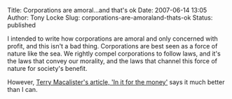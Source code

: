 Title: Corporations are amoral...and that's ok
Date: 2007-06-14 13:05
Author: Tony Locke
Slug: corporations-are-amoraland-thats-ok
Status: published

I intended to write how corporations are amoral and only concerned with profit, and this isn't a bad thing. Corporations are best seen as a force of nature like the sea. We rightly compel corporations to follow laws, and it's the laws that convey our morality, and the laws that channel this force of nature for society's benefit.  
  
However, [Terry Macalister's article, 'In it for the money'](http://commentisfree.guardian.co.uk/terry_macalister/2007/06/in_it_for_the_m%3Cbr%20/%3Eoney.html) says it much better than I can.
